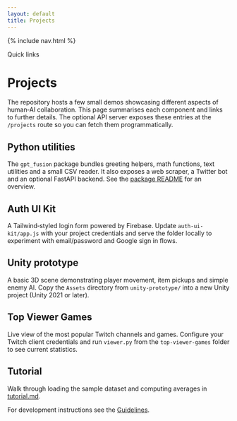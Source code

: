 ```yaml
---
layout: default
title: Projects
---
```


{% include nav.html %}

<div id="toc">
  <p class="toc-title">Quick links</p>
</div>

# Projects

The repository hosts a few small demos showcasing different aspects of human‑AI collaboration. This page summarises each component and links to further details. The optional API server exposes these entries at the `/projects` route so you can fetch them programmatically.

## Python utilities

The `gpt_fusion` package bundles greeting helpers, math functions, text utilities and a small CSV reader. It also exposes a web scraper, a Twitter bot and an optional FastAPI backend. See the [package README](../README.md#project-layout) for an overview.

## Auth UI Kit

A Tailwind‑styled login form powered by Firebase. Update `auth-ui-kit/app.js` with your project credentials and serve the folder locally to experiment with email/password and Google sign in flows.

## Unity prototype

A basic 3D scene demonstrating player movement, item pickups and simple enemy AI. Copy the `Assets` directory from `unity-prototype/` into a new Unity project (Unity 2021 or later).

## Top Viewer Games

Live view of the most popular Twitch channels and games. Configure your Twitch
client credentials and run `viewer.py` from the `top-viewer-games` folder to see
current statistics.

## Tutorial

Walk through loading the sample dataset and computing averages in [tutorial.md](tutorial.md).

For development instructions see the [Guidelines](guidelines.md).

<script src="assets/js/external-links.js"></script>
<script src="assets/js/anchor-links.js"></script>
<script src="assets/js/toc.js"></script>
